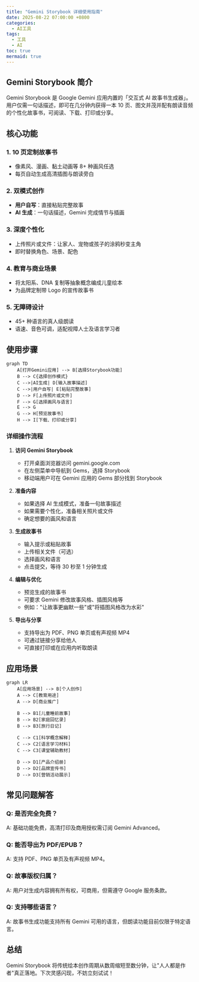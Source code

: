 ```yaml
---
title: "Gemini Storybook 详细使用指南"
date: 2025-08-22 07:00:00 +0800
categories:
  - AI工具
tags:
  - 工具
  - AI
toc: true
mermaid: true
---
```


## Gemini Storybook 简介

Gemini Storybook 是 Google Gemini 应用内置的「交互式 AI 故事书生成器」。用户仅需一句话描述，即可在几分钟内获得一本 10 页、图文并茂并配有朗读音频的个性化故事书，可阅读、下载、打印或分享。

## 核心功能

### 1. 10 页定制故事书
- 像素风、漫画、黏土动画等 8+ 种画风任选
- 每页自动生成高清插图与朗读旁白

### 2. 双模式创作
- **用户自写**：直接粘贴完整故事
- **AI 生成**：一句话描述，Gemini 完成情节与插画

### 3. 深度个性化
- 上传照片或文件：让家人、宠物或孩子的涂鸦秒变主角
- 即时替换角色、场景、配色

### 4. 教育与商业场景
- 将太阳系、DNA 复制等抽象概念编成儿童绘本
- 为品牌定制带 Logo 的宣传故事书

### 5. 无障碍设计
- 45+ 种语言的真人级朗读
- 语速、音色可调，适配视障人士及语言学习者

## 使用步骤

```mermaid
graph TD
    A[打开Gemini应用] --> B[选择Storybook功能]
    B --> C{选择创作模式}
    C -->|AI生成| D[输入故事描述]
    C -->|用户自写| E[粘贴完整故事]
    D --> F[上传照片或文件]
    F --> G[选择画风与语言]
    E --> G
    G --> H[预览故事书]
    H --> I[下载、打印或分享]
```

### 详细操作流程

1. **访问 Gemini Storybook**
   - 打开桌面浏览器访问 gemini.google.com
   - 在左侧菜单中导航到 Gems，选择 Storybook
   - 移动端用户可在 Gemini 应用的 Gems 部分找到 Storybook

2. **准备内容**
   - 如果选择 AI 生成模式，准备一句故事描述
   - 如果需要个性化，准备相关照片或文件
   - 确定想要的画风和语言

3. **生成故事书**
   - 输入提示或粘贴故事
   - 上传相关文件（可选）
   - 选择画风和语言
   - 点击提交，等待 30 秒至 1 分钟生成

4. **编辑与优化**
   - 预览生成的故事书
   - 可要求 Gemini 修改故事风格、插图风格等
   - 例如："让故事更幽默一些"或"将插图风格改为水彩"

5. **导出与分享**
   - 支持导出为 PDF、PNG 单页或有声视频 MP4
   - 可通过链接分享给他人
   - 可直接打印或在应用内听取朗读

## 应用场景

```mermaid
graph LR
    A[应用场景] --> B[个人创作]
    A --> C[教育用途]
    A --> D[商业推广]
    
    B --> B1[儿童睡前故事]
    B --> B2[家庭回忆录]
    B --> B3[旅行日记]
    
    C --> C1[科学概念解释]
    C --> C2[语言学习材料]
    C --> C3[课堂辅助教材]
    
    D --> D1[产品介绍册]
    D --> D2[品牌宣传书]
    D --> D3[营销活动展示]
```

## 常见问题解答

### Q: 是否完全免费？
A: 基础功能免费，高清打印及商用授权需订阅 Gemini Advanced。

### Q: 能否导出为 PDF/EPUB？
A: 支持 PDF、PNG 单页及有声视频 MP4。

### Q: 故事版权归属？
A: 用户对生成内容拥有所有权，可商用，但需遵守 Google 服务条款。

### Q: 支持哪些语言？
A: 故事书生成功能支持所有 Gemini 可用的语言，但朗读功能目前仅限于特定语言。

## 总结

Gemini Storybook 将传统绘本创作周期从数周缩短至数分钟，让"人人都是作者"真正落地。下次灵感闪现，不妨立刻试试！